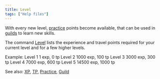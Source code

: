 ```yaml
---
title: Level
tags: ["Help files"]
---
```

With every new level, [practice](practice "wikilink") points become
available, that can be used in [guilds](Guild "wikilink") to learn new
skills.

The command [Level](Level "wikilink") lists the experience and travel
points required for your current level and for a few higher levels.

Example: Level 1 1 exp, 0 tp Level 2 1000 exp, 100 tp Level 3 3000 exp,
300 tp Level 4 7000 exp, 600 tp Level 5 14500 exp, 1000 tp

See also: [XP](XP "wikilink"), [TP](TP "wikilink"),
[Practice](Practice "wikilink"), [Guild](Guild "wikilink")

